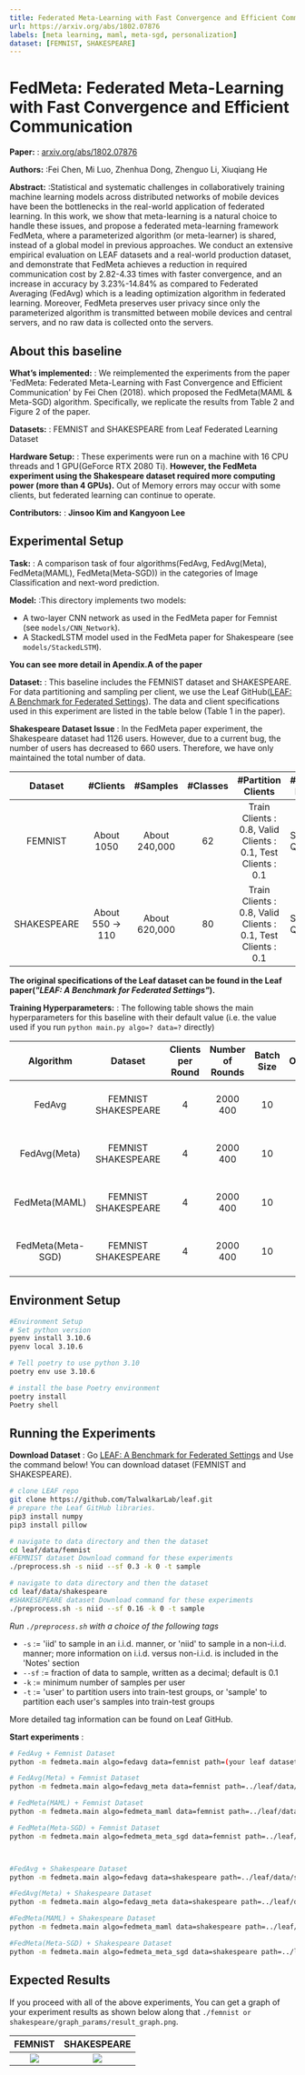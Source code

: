 ```yaml
---
title: Federated Meta-Learning with Fast Convergence and Efficient Communication
url: https://arxiv.org/abs/1802.07876
labels: [meta learning, maml, meta-sgd, personalization] 
dataset: [FEMNIST, SHAKESPEARE]
---
```


# FedMeta: Federated Meta-Learning with Fast Convergence and Efficient Communication

****Paper:**** : [arxiv.org/abs/1802.07876](https://arxiv.org/abs/1802.07876)

****Authors:**** :Fei Chen, Mi Luo, Zhenhua Dong, Zhenguo Li, Xiuqiang He

****Abstract:**** :Statistical and systematic challenges in collaboratively training machine learning models across distributed networks of mobile devices have been the bottlenecks in the real-world application of federated learning. In this work, we show that meta-learning is a natural choice to handle these issues, and propose a federated meta-learning framework FedMeta, where a parameterized algorithm (or meta-learner) is shared, instead of a global model in previous approaches. We conduct an extensive empirical evaluation on LEAF datasets and a real-world production dataset, and demonstrate that FedMeta achieves a reduction in required communication cost by 2.82-4.33 times with faster convergence, and an increase in accuracy by 3.23%-14.84% as compared to Federated Averaging (FedAvg) which is a leading optimization algorithm in federated learning. Moreover, FedMeta preserves user privacy since only the parameterized algorithm is transmitted between mobile devices and central servers, and no raw data is collected onto the servers.


## About this baseline 

****What’s implemented:**** : We reimplemented the experiments from the paper 'FedMeta: Federated Meta-Learning with Fast Convergence and Efficient Communication' by Fei Chen (2018). which proposed the FedMeta(MAML & Meta-SGD) algorithm. Specifically, we replicate the results from Table 2 and Figure 2 of the paper.

****Datasets:**** : FEMNIST and SHAKESPEARE from Leaf Federated Learning Dataset

****Hardware Setup:**** : These experiments were run on a machine with 16 CPU threads and 1 GPU(GeForce RTX 2080 Ti). **However, the FedMeta experiment using the Shakespeare dataset required more computing power (more than 4 GPUs).** Out of Memory errors may occur with some clients, but federated learning can continue to operate.

****Contributors:**** : **Jinsoo Kim and Kangyoon Lee**


## Experimental Setup

****Task:**** : A comparison task of four algorithms(FedAvg, FedAvg(Meta), FedMeta(MAML), FedMeta(Meta-SGD)) in the categories of Image Classification and next-word prediction.

****Model:**** :This directory implements two models:
* A two-layer CNN network as used in the FedMeta paper for Femnist (see `models/CNN_Network`).
* A StackedLSTM model used in the FedMeta paper for Shakespeare (see `models/StackedLSTM`).

**You can see more detail in Apendix.A of the  paper**

****Dataset:**** : This baseline includes the FEMNIST dataset and SHAKESPEARE. For data partitioning and sampling per client, we use the Leaf GitHub([LEAF: A Benchmark for Federated Settings](https://github.com/TalwalkarLab/leaf)). The data and client specifications used in this experiment are listed in the table below (Table 1 in the paper).

**Shakespeare Dataset Issue** : In the FedMeta paper experiment, the Shakespeare dataset had 1126 users. However, due to a current bug, the number of users has decreased to 660 users. Therefore, we have only maintained the total number of data.

|   Dataset   |      #Clients       |     #Samples     | #Classes |                      #Partition Clients                      | #Partition Dataset   |
|:-----------:|:-------------------:|:----------------:|:--------:|:------------------------------------------------------------:|----------------------|
|   FEMNIST   |    About<br>1050    | About<br>240,000 |    62    | Train Clients : 0.8, Valid Clients : 0.1, Test Clients : 0.1 | Sup : 0.2, Qry : 0.8 |
| SHAKESPEARE | About<br>550 -> 110 | About<br>620,000 |    80    | Train Clients : 0.8, Valid Clients : 0.1, Test Clients : 0.1 | Sup : 0.2, Qry : 0.8 |

**The original specifications of the Leaf dataset can be found in the Leaf paper(_"LEAF: A Benchmark for Federated Settings"_).**

****Training Hyperparameters:**** : The following table shows the main hyperparameters for this baseline with their default value (i.e. the value used if you run `python main.py algo=? data=?` directly)

|     Algorithm     |    Dataset     | Clients per Round | Number of Rounds | Batch Size | Optimizer | Learning Rate(α, β) | Client Resources                     | Gradient Step |
|:-----------------:|:--------------:|:-----------------:|:----------------:|:----------:|:---------:|:-------------------:|--------------------------------------|:-------------:|
|      FedAvg       |     FEMNIST<br>SHAKESPEARE     |         4         |       2000<br>400       |     10     |   Adam    |       0.0001<br>0.001        | {'num_cpus': 4.0, 'num_gpus': 0.25 } |       -       |
|   FedAvg(Meta)    |     FEMNIST<br>SHAKESPEARE     |         4         |       2000<br>400       |     10     |   Adam    |       0.0001<br>0.001        | {'num_cpus': 4.0, 'num_gpus': 0.25 } |       -       |
|   FedMeta(MAML)   |     FEMNIST<br>SHAKESPEARE     |         4         |       2000<br>400       |     10     |   Adam    |   (0.001, 0.0001)<br>(0.1, 0.01)   | {'num_cpus': 4.0, 'num_gpus': 1.0 }  |       5<br>1       |
| FedMeta(Meta-SGD)  |     FEMNIST<br>SHAKESPEARE     |         4         |       2000<br>400       |     10     |   Adam    |   (0.001, 0.0001)<br>(0.1, 0.01)   | {'num_cpus': 4.0, 'num_gpus': 1.0 }  |       5<br>1       |


## Environment Setup
```bash
#Environment Setup
# Set python version
pyenv install 3.10.6
pyenv local 3.10.6

# Tell poetry to use python 3.10
poetry env use 3.10.6

# install the base Poetry environment
poetry install
Poetry shell
```

## Running the Experiments

****Download Dataset**** : Go [LEAF: A Benchmark for Federated Settings](https://github.com/TalwalkarLab/leaf) and Use the command below! You can download dataset (FEMNIST and SHAKESPEARE). 
```bash
# clone LEAF repo
git clone https://github.com/TalwalkarLab/leaf.git
# prepare the Leaf GitHub libraries.
pip3 install numpy
pip3 install pillow

# navigate to data directory and then the dataset
cd leaf/data/femnist
#FEMNIST dataset Download command for these experiments
./preprocess.sh -s niid --sf 0.3 -k 0 -t sample

# navigate to data directory and then the dataset
cd leaf/data/shakespeare
#SHAKESEPEARE dataset Download command for these experiments
./preprocess.sh -s niid --sf 0.16 -k 0 -t sample
```

*Run `./preprocess.sh` with a choice of the following tags*
* `-s` := 'iid' to sample in an i.i.d. manner, or 'niid' to sample in a non-i.i.d. manner; more information on i.i.d. versus non-i.i.d. is included in the 'Notes' section
* `--sf`  := fraction of data to sample, written as a decimal; default is 0.1
* `-k` := minimum number of samples per user
* `-t` := 'user' to partition users into train-test groups, or 'sample' to partition each user's samples into train-test groups

More detailed tag information can be found on Leaf GitHub.

****Start experiments**** : 
```bash  
# FedAvg + Femnist Dataset
python -m fedmeta.main algo=fedavg data=femnist path=(your leaf dataset path)/leaf/data/shakespeare/data

# FedAvg(Meta) + Femnist Dataset
python -m fedmeta.main algo=fedavg_meta data=femnist path=../leaf/data/shakespeare/data

# FedMeta(MAML) + Femnist Dataset
python -m fedmeta.main algo=fedmeta_maml data=femnist path=../leaf/data/shakespeare/data

# FedMeta(Meta-SGD) + Femnist Dataset
python -m fedmeta.main algo=fedmeta_meta_sgd data=femnist path=../leaf/data/shakespeare/data



#FedAvg + Shakespeare Dataset
python -m fedmeta.main algo=fedavg data=shakespeare path=../leaf/data/shakespeare/data

#FedAvg(Meta) + Shakespeare Dataset
python -m fedmeta.main algo=fedavg_meta data=shakespeare path=../leaf/data/shakespeare/data

#FedMeta(MAML) + Shakespeare Dataset
python -m fedmeta.main algo=fedmeta_maml data=shakespeare path=../leaf/data/shakespeare/data

#FedMeta(Meta-SGD) + Shakespeare Dataset
python -m fedmeta.main algo=fedmeta_meta_sgd data=shakespeare path=../leaf/data/shakespeare/data

```


## Expected Results
If you proceed with all of the above experiments, You can get a graph of your experiment results as shown below along that `./femnist or shakespeare/graph_params/result_graph.png`.

|                   FEMNIST                   |                     SHAKESPEARE                      |
|:-------------------------------------------:|:----------------------------------------------------:|
|    ![](_static/femnist_result_graph.png)    |      ![](_static/shakespeare_result_graph.png)       |
